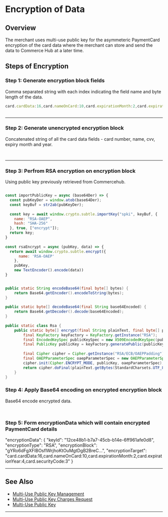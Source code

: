
# Encryption of Data

## Overview

The merchant uses multi-use public key for the asymmeteric PaymentCard encryption of the card data where the merchant can store and send the data to Commerce Hub at a later time.    

## Steps of Encryption

### Step 1: Generate encryption block fields

Comma separated string with each index indicating the field name and byte length of the data.

```Javascript
card.cardData:16,card.nameOnCard:10,card.expirationMonth:2,card.expirationYear:4,card.securityCode:3

```
```java

```
---

### Step 2: Generate unencrypted encryption block

Concatenated string of all the card data fields - card number, name, cvv, expiry month and year.

```javascript

```
```java

```
---

### Step 3: Perfrom RSA encryption on encryption block

Using public key previously retrieved from Commercehub.

```javascript

const importPublicKey = async (base64Der) => {
  const pubKeyDer = window.atob(base64Der);
  const keyBuf = str2ab(pubKeyDer);
 
  const key = await window.crypto.subtle.importKey("spki", keyBuf, {
    name: "RSA-OAEP",
    hash: "SHA-256"
  }, true, ["encrypt"]);
  return key;
}
 
const rsaEncrypt = async (pubKey, data) => {
  return await window.crypto.subtle.encrypt({
      name: 'RSA-OAEP'
    },
    pubKey,
    new TextEncoder().encode(data))
}

```
```java

public static String encodeBase64(final byte[] bytes) {
    return Base64.getEncoder().encodeToString(bytes);
}
 
public static byte[] decodeBase64(final String base64Encoded) {
    return Base64.getDecoder().decode(base64Encoded);
}
 
public static class Rsa {
    public static byte[] encrypt(final String plainText, final byte[] publicKeyBytes) throws Exception {
        final KeyFactory keyFactory = KeyFactory.getInstance("RSA");
        final EncodedKeySpec publicKeySpec = new X509EncodedKeySpec(publicKeyBytes);
        final PublicKey publicKey = keyFactory.generatePublic(publicKeySpec);
 
        final Cipher cipher = Cipher.getInstance("RSA/ECB/OAEPPadding");
        final OAEPParameterSpec oaepParameterSpec = new OAEPParameterSpec("SHA-256", "MGF1", new MGF1ParameterSpec("SHA-256"), PSource.PSpecified.DEFAULT);
        cipher.init(Cipher.ENCRYPT_MODE, publicKey, oaepParameterSpec);
        return cipher.doFinal(plainText.getBytes(StandardCharsets.UTF_8));
    }
}
```

### Step 4: Apply Base64 encoding on encrypted encryption block

Base64 encode encrypted data.

```javascript

```
```java

```

### Step 5: Form encryptionData which will contain encrypted PaymentCard details

"encryptionData": { "keyId": "12ce48b1-b7a7-45cb-b14e-6ff961afe0d8", "encryptionType": "RSA", "encryptionBlock": "gYRo6dFgXFIBOsflWrjhoKtOuMgtDgB2BreC...", "encryptionTarget": "card.cardData:16,card.nameOnCard:10,card.expirationMonth:2,card.expirationYear:4,card.securityCode:3" }


---

## See Also
- [Multi-Use Public Key Management](?path=docs/Online-Mobile-Digital/Secure-Data-Capture/Multi-Use-Public-Key/Multi-Use-Public-Key-Management.md)
- [Multi-Use Public Key Charges Request](?path=docs/Online-Mobile-Digital/Secure-Data-Capture/Multi-Use-Public-Key/Multi-Use-Public-Key-Request.md)
- [Multi-Use Public Key](?path=docs/Online-Mobile-Digital/Secure-Data-Capture/Multi-Use-Public-Key/Multi-Use-Public-Key.md)


---

